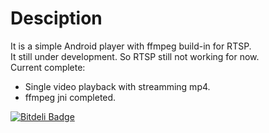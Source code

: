 # Desciption
It is a simple Android player with ffmpeg build-in for RTSP.<br>
It still under development. So RTSP still not working for now. <br>
Current complete:
* Single video playback with streamming mp4.
* ffmpeg jni completed.


[![Bitdeli Badge](https://d2weczhvl823v0.cloudfront.net/kkdai/androidrtspplayer/trend.png)](https://bitdeli.com/free "Bitdeli Badge")

